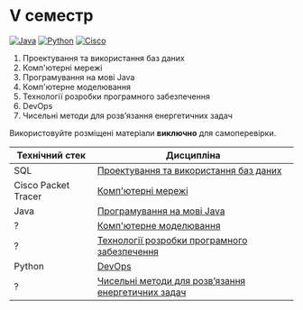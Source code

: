 # V семестр

[![Java](https://img.shields.io/badge/Java-E87000?style=for-the-badge&logo=coffeescript&logoColor=white)](#)
[![Python](https://img.shields.io/badge/Python-005494?style=for-the-badge&logo=python&logoColor=yellow)](#)
[![Cisco](https://img.shields.io/badge/Cisco-162F53?style=for-the-badge&logo=cisco&logoColor=white)](#)

1. Проектування та використання баз даних
2. Комп'ютерні мережі
3. Програмування на мові Java
4. Комп'ютерне моделювання
5. Технології розробки програмного забезпечення
6. DevOps
7. Чисельні методи для розв’язання енергетичних задач

Використовуйте розміщені матеріали **виключно** для самоперевірки.


Технічний стек | Дисципліна
-------------- | ----------
SQL | [Проектування та використання баз даних](./Databases-Design/)
Cisco Packet Tracer | [Комп'ютерні мережі](./Computer-Networks/)
Java | [Програмування на мові Java](./Java-Programming/)
? | [Комп'ютерне моделювання](./Computer-Modeling/)
? | [Технології розробки програмного забезпечення](./SW-Development-Technologies/)
Python | [DevOps](./DevOps/)
? | [Чисельні методи для розв’язання енергетичних задач](./Numerical-Analysis-2/)